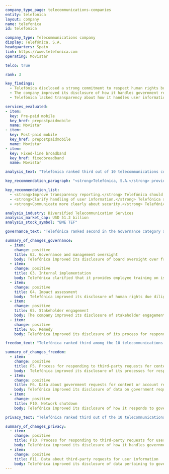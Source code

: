 ```yaml
---
company_type_page: telecommunications-companies
entity: telefonica
layout: company
name: telefonica
id: telefonica

company_type: Telecommunications company
display: Telefónica, S.A.
headquarters: Spain
link: https://www.telefonica.com
operating: Movistar

telco: true

rank: 3

key_findings:
  - Telefónica disclosed a strong commitment to respect human rights but was less transparent about policies affecting users’ freedom of expression and privacy in practice.
  - The company improved its disclosure of how it handles government requests to shutdown networks, block content, and hand over user information, but could still publish more data about its compliance with these types of requests.
  - Telefónica lacked transparency about how it handles user information and what steps it takes to keep user information secure.

services_evaluated:
- item:
  key: Pre-paid mobile
  key_href: prepostpaidmobile
  name: Movistar
- item:
  key: Post-paid mobile
  key_href: prepostpaidmobile
  name: Movistar
- item:
  key: Fixed-line broadband
  key_href: fixedbroadband
  name: Movistar

analysis_text: "Telefónica ranked third out of 10 telecommunications companies evaluated, after Vodafone and AT&T, and disclosed a strong commitment to protecting users’ freedom of expression and privacy. As a full member of the Global Network Initiative (GNI) since March 2017, the company now commits to engaging with a range of stakeholders on freedom of expression and privacy issues. The company made numerous improvements in the 2018 Index, including clarifying its process for handling government requests to shut down networks and providing more data about government requests for user data. Despite positive steps, the company could be more transparent about policies affecting users’ freedom of expression by publishing more data about government and private requests it receives to block content or accounts, as there are no legal obstacles in its home market of Spain preventing the company from doing so. It could also improve its commitments to protect users’ privacy by disclosing what user data it shares and with whom, and by providing greater clarity about what steps it takes to keep user information secure."

key_recommendation_paragraph: "<strong>Telefónica, S.A.</strong> provides mobile, fixed-line broadband, and other services to <a href=\"https://www.telefonica.com/documents/153952/141433988/Telefonica_in_numbers_FY2016.pdf/81ba0d34-c6da-9621-09b0-716d918cc0e5\" target=\"_blank\">more than 276 million mobile customers</a> in Spain, Latin America, and internationally."

key_recommendation_list:
  - <strong>Improve transparency reporting.</strong> Telefónica should disclose more detailed data about its compliance with government and private requests to block content or accounts, and for user information.
  - <strong>Clarify handling of user information.</strong> Telefónica should disclose what user information it shares and retains, and whether users can obtain the information the company holds on them.
  - <strong>Communicate more clearly about security.</strong> Telefónica should clearly disclose how it keeps user information secure, including if it limits employee access to user information.

analysis_industry: Diversified Telecommunication Services
analysis_market_cap: USD 51.3 billion
analysis_stock_symbol: "BME TEF"

governance_text: "Telefónica ranked second in the Governance category among telecommunications companies, after Vodafone. It significantly improved its disclosure of its public commitment to freedom of expression and privacy, resulting in increased scores in five of the six indicators in this category. The company improved its disclosure of senior-level oversight over freedom of expression and privacy issues within the company (G2), clarified that the company provides its employees with training on freedom of expression (G3), and strengthened its commitment to conducting human rights impact assessments (G4). The company also improved its engagement with stakeholders by joining the GNI (G5). Notably, Telefónica improved its disclosure on <a href=\"https://www.telefonica.com/en/web/about_telefonica/responsible-business-channel\" target=\"_blank\">grievance and remedy mechanisms</a>, and received the highest score of all 22 companies in the Index on this indicator (G6), although the company did not provide clear evidence that it is responding to these complaints."

summary_of_changes_governance:
  - item:
    change: positive
    title: G2. Governance and management oversight
    body: Telefónica improved its disclosure of board oversight over freedom of expression and privacy issues within the company.
  - item:
    change: positive
    title: G3. Internal implementation
    body: Telefónica clarified that it provides employee training on issues related to freedom of expression.
  - item:
    change: positive
    title: G4. Impact assessment
    body:  Telefónica improved its disclosure of human rights due diligence practices, including disclosing it conducts human rights risk assessments related to existing products and services and new activities.
  - item:
    change: positive
    title: G5. Stakeholder engagement
    body: The company improved its disclosure of stakeholder engagement after joining the Global Network Initiative in March 2017.
  - item:
    change: positive
    title: G6. Remedy
    body: Telefónica improved its disclosure of its process for responding to freedom of expression and privacy complaints.

freedom_text: "Telefónica ranked third among the 10 telecommunications companies in the Freedom of Expression category, behind Vodafone and AT&T.<br /><br /><strong>Content and account restriction requests:</strong> Telefónica disclosed little about how it handles government or private requests to block content or accounts (F5-F7), but it was among only three telecommunications companies in the Index to publish transparency reports. It <a href=\"https://www.telefonica.com/documents/153952/183394/Informe_Transparencia_Comunicaciones_Telefonica_EN.pdf/30519143-d3ab-50c3-1cb5-319a735fd9d3\" target=\"_blank\">provided more data</a> on the number of government requests it received and complied with, including the number of URLs affected (F6). Like its peers, Telefónica published nothing about private requests to block content or accounts (F7).<br /><br /><strong>Network management and shutdowns:</strong> As in the 2017 Index, Telefónica Spain disclosed almost no information about its network management policies, receiving the second-lowest score of all telecommunications companies on this indicator (F9). Yet, along with Vodafone UK, it was more transparent than the rest of its peers about how it handles government demands to shut down networks (F10). The company improved its disclosure of why it may reject a network shutdown demand and provided more detailed data about its compliance with these types of requests.<br /><br /><strong>Identity policy:</strong> Telefónica Spain disclosed that it requires pre-paid mobile users to provide government-issued identification, which is <a href=\"https://www.boe.es/buscar/act.php?id=BOE-A-2007-18243\" target=\"_blank\">legally required in Spain</a> (F11)."

summary_of_changes_freedom:
  - item:
    change: positive
    title: F5. Process for responding to third-party requests for content or account restriction
    body:  Telefónica improved its disclosure of its processes for responding to government requests for content and account restrictions.
  - item:
    change: positive
    title: F6. Data about government requests for content or account restriction
    body: Telefónica improved its disclosure of data on government requests it received to remove content and restrict accounts, including by publishing the number of URLs affected for some of the countries in which it operates.
  - item:
    change: positive
    title: F10. Network shutdown
    body: Telefónica improved its disclosure of how it responds to government shutdown orders, disclosing some of the reasons why it may reject such demands, as well as the number of such requests with which it complied in some of the countries in which it operates.

privacy_text: "Telefónica ranked third out of the 10 telecommunications companies in the Privacy category, behind AT&T and Vodafone.<br /><br /><strong>Handling of user information:</strong> Telefónica Spain disclosed less than AT&T and Vodafone UK but slightly more than Orange France and América Móvil’s Telcel about how it handles user information (P3-P8). It had the highest score of all telecommunications companies on what user information it collects (P3), and for what purpose (P5), but disclosed nothing about what user information it shares (P4), for how long it retains it (P6), or whether users can obtain all of the information the company holds on them (P8). It disclosed some options for users to control what information it collects, including for the purposes of targeted advertising, but did not reveal if targeted advertising is off by default (P7).<br /><br /><strong>Requests for user information:</strong> Telefónica disclosed less than AT&T and Vodafone about how it handles government and private requests for user information (P10-P11). It improved its disclosure of its process for responding to government requests for user information by clarifying why it may reject a government request (P10). The company also <a href=\"https://www.telefonica.com/documents/153952/183394/Informe_Transparencia_Comunicaciones_Telefonica_EN.pdf/30519143-d3ab-50c3-1cb5-319a735fd9d3\" target=\"_blank\">provided more data</a> on government and private requests for user information, including the number of accounts affected (P11). Like the rest of its peers, Telefónica did not disclose a policy of notifying users if their information is requested (P12).<br /><br /><strong>Security:</strong> Telefónica Spain disclosed less than AT&T and Vodafone UK about is security policies and practices, but more than the rest of its peers (P13-P18). Although it disclosed it limits employee access to user information, it did not disclose it has systems in place to monitor this (P13). Like most telecommunications companies, the company did not disclose a bug bounty program allowing security researchers to submit vulnerabilities (P14). It received the second-highest score in the Index, after Vodafone UK, for disclosure of its processes for responding to data breaches (P15)."

summary_of_changes_privacy:
  - item:
    change: positive
    title: P10. Process for responding to third-party requests for user information
    body: Telefónica improved its disclosure of how it handles government requests for user information.
  - item:
    change: positive
    title: P11. Data about third-party requests for user information
    body: Telefónica improved its disclosure of data pertaining to government requests for user data in some countries, including proving data on the number of accounts affected and the number these requests with which it complied. 
---
```

